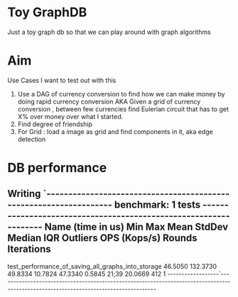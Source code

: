 # Toy GraphDB

Just a toy graph db so that we can play around with graph algorithms 

# Aim

Use Cases I want to test out with this
1. Use a DAG of currency conversion to find how we can make money by doing rapid currency conversion AKA
Given a grid of currency conversion , between few currencies find Eulerian circuit 
that has to get X% over money over what I started.  
2. Find degree of friendship
3. For Grid : load a image as grid and find components in it, aka edge detection

# DB performance

Writing
`------------------------------------------------------------------ benchmark: 1 tests -----------------------------------------------------------------
Name (time in us)                                          Min       Max     Mean   StdDev   Median     IQR  Outliers  OPS (Kops/s)  Rounds  Iterations
-------------------------------------------------------------------------------------------------------------------------------------------------------
test_performance_of_saving_all_graphs_into_storage     46.5050  132.3730  49.8334  10.7824  47.3340  0.5845     21;39       20.0669     412           1
------------------`-------------------------------------------------------------------------------------------------------------------------------------